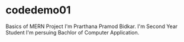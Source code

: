 # codedemo01
Basics of MERN Project
I'm Prarthana Pramod Bidkar.
I'm Second Year Student
I'm persuing Bachlor of Computer Application.
